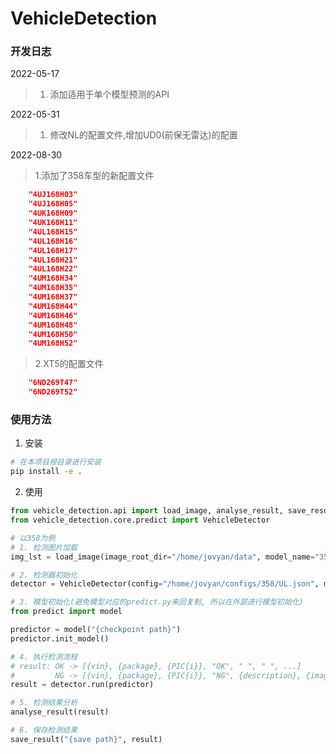 # VehicleDetection

### 开发日志
2022-05-17
> 1. 添加适用于单个模型预测的API

2022-05-31
> 1. 修改NL的配置文件,增加UD0(前保无雷达)的配置

2022-08-30
> 1.添加了358车型的新配置文件
~~~ json
    "4UJ168H03"
    "4UJ168H05"
    "4UK168H09"
    "4UK168H11" 
    "4UL168H15"
    "4UL168H16"  
    "4UL168H17"
    "4UL168H21"
    "4UL168H22"
    "4UM168H34"
    "4UM168H35"
    "4UM168H37"
    "4UM168H44" 
    "4UM168H46"
    "4UM168H48"
    "4UM168H50"
    "4UM168H52"
~~~
> 2.XT5的配置文件
~~~ json
    "6ND269T47"
    "6ND269T52"
~~~
### 使用方法

1. 安装
~~~ bash
# 在本项目根目录进行安装
pip install -e .
~~~

2. 使用

~~~ python
from vehicle_detection.api import load_image, analyse_result, save_result
from vehicle_detection.core.predict import VehicleDetector

# 以358为例
# 1. 检测图片加载
img_lst = load_image(image_root_dir="/home/jovyan/data", model_name="358", image_number=16)

# 2. 检测器初始化
detector = VehicleDetector(config="/home/jovyan/configs/358/UL.json", model_name="358", vehicles=img_lst)

# 3. 模型初始化(避免模型对应的predict.py来回复制, 所以在外部进行模型初始化)
from predict import model

predictor = model("{checkpoint path}")
predictor.init_model()

# 4. 执行检测流程
# result: OK -> [{vin}, {package}, {PIC{i}}, "OK", " ", " ", ...]
#         NG -> [{vin}, {package}, {PIC{i}}, "NG", {description}, {image_path}, ...]
result = detector.run(predictor)

# 5. 检测结果分析
analyse_result(result)

# 6. 保存检测结果
save_result("{save path}", result)
~~~